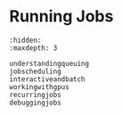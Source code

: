 # Running Jobs



```{toctree}
:hidden:
:maxdepth: 3

understandingqueuing
jobscheduling
interactiveandbatch
workingwithgpus
recurringjobs
debuggingjobs
```
